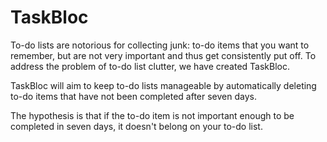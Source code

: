 # TaskBloc

To-do lists are notorious for collecting junk: to-do items that you want to remember, but are not very important and thus get consistently put off. 
To address the problem of to-do list clutter, we have created TaskBloc.

TaskBloc will aim to keep to-do lists manageable by automatically deleting to-do items that have not been completed after seven days. 

The hypothesis is that if the to-do item is not important enough to be completed in seven days, it doesn't belong on your to-do list.